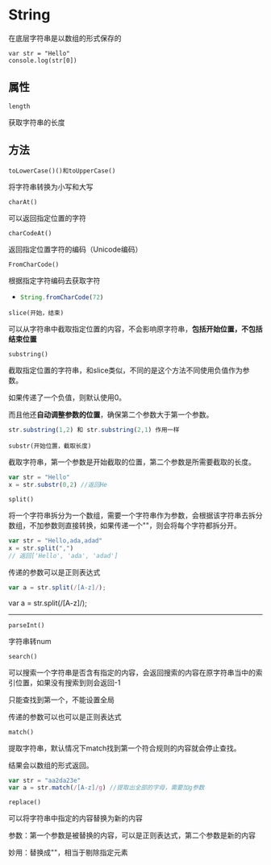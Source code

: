 # String

在底层字符串是以数组的形式保存的

```
var str = "Hello"
console.log(str[0])
```

## 属性

`length` 

获取字符串的长度

## 方法

`toLowerCase()()和toUpperCase()`

将字符串转换为小写和大写

`charAt()`

可以返回指定位置的字符

`charCodeAt()`

返回指定位置字符的编码（Unicode编码）

`FromCharCode()`

根据指定字符编码去获取字符

- ```JavaScript
  String.fromCharCode(72)
  ```

  

`slice(开始，结束)`

可以从字符串中截取指定位置的内容，不会影响原字符串，**包括开始位置，不包括结束位置**

`substring()`

截取指定位置的字符串，和slice类似，不同的是这个方法不同使用负值作为参数。

如果传递了一个负值，则默认使用0。

而且他还**自动调整参数的位置**，确保第二个参数大于第一个参数。

```javascript
str.substring(1,2) 和 str.substring(2,1) 作用一样
```

`substr(开始位置，截取长度)`

截取字符串，第一个参数是开始截取的位置，第二个参数是所需要截取的长度。

```JavaScript
var str = "Hello"
x = str.substr(0,2) //返回He
```

`split()`

将一个字符串拆分为一个数组，需要一个字符串作为参数，会根据该字符串去拆分数组，不加参数则直接转换，如果传递一个""，则会将每个字符都拆分开。

```JavaScript
var str = "Hello,ada,adad"
x = str.split(",")
// 返回['Hello', 'ada', 'adad']
```

传递的参数可以是正则表达式

```JavaScript
var a = str.split(/[A-z]/);
```

var a = str.split(/[A-z]/);

---

`parseInt()`

字符串转num

`search()`

可以搜索一个字符串是否含有指定的内容，会返回搜索的内容在原字符串当中的索引位置，如果没有搜索到则会返回-1

只能查找到第一个，不能设置全局 

传递的参数可以也可以是正则表达式

`match()`

提取字符串，默认情况下match找到第一个符合规则的内容就会停止查找。

结果会以数组的形式返回。

```JavaScript
var str = "aa2da23e"
var a = str.match(/[A-z]/g) //提取出全部的字母，需要加g参数
```

`replace()`

可以将字符串中指定的内容替换为新的内容

参数：第一个参数是被替换的内容，可以是正则表达式，第二个参数是新的内容

妙用：替换成""，相当于剔除指定元素
